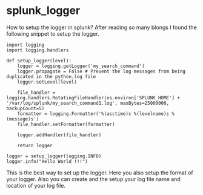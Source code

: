 # splunk_logger

How to setup the logger in splunk?
After reading so many blongs I found the following snippet to setup the logger.

```
import logging
import logging.handlers

def setup_logger(level):
    logger = logging.getLogger('my_search_command')
    logger.propagate = False # Prevent the log messages from being duplicated in the python.log file
    logger.setLevel(level)
 
    file_handler = logging.handlers.RotatingFileHandler(os.environ['SPLUNK_HOME'] + '/var/log/splunk/my_search_command1.log', maxBytes=25000000, backupCount=5)
    formatter = logging.Formatter('%(asctime)s %(levelname)s %(message)s')
    file_handler.setFormatter(formatter)
    
    logger.addHandler(file_handler)
    
    return logger
    
logger = setup_logger(logging.INFO)
logger.info("Hello World !!!")
```
This is the best way to set up the logger.
Here you also setup the format of your logger. Also you can create and the setup your log file name and location of your log file. 
